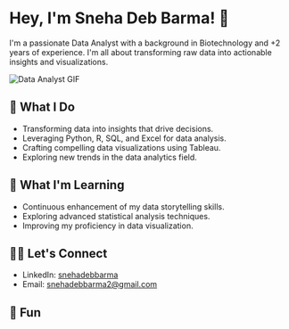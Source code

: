 # Hey, I'm Sneha Deb Barma! 👋

I'm a passionate Data Analyst with a background in Biotechnology and +2 years of experience. I'm all about transforming raw data into actionable insights and visualizations.

![Data Analyst GIF](https://media.giphy.com/media/12m2OJQ0V3oj84/giphy.gif)

## 🔭 What I Do
- Transforming data into insights that drive decisions.
- Leveraging Python, R, SQL, and Excel for data analysis.
- Crafting compelling data visualizations using Tableau.
- Exploring new trends in the data analytics field.

## 🌱 What I'm Learning
- Continuous enhancement of my data storytelling skills.
- Exploring advanced statistical analysis techniques.
- Improving my proficiency in data visualization.

## 👯‍♀️ Let's Connect
- LinkedIn: [snehadebbarma](https://www.linkedin.com/in/snehadebbarma)
- Email: snehadebbarma2@gmail.com

## 🚀 Fun


